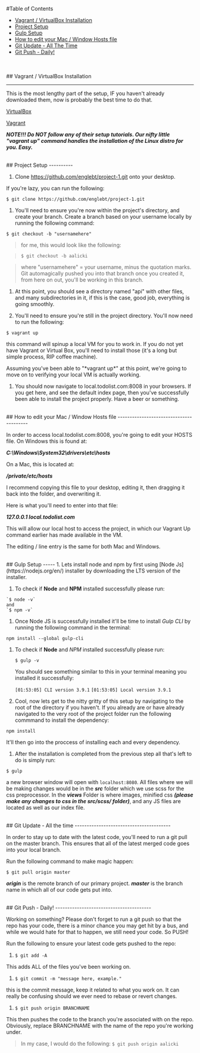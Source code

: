 #Table of Contents
  * [Vagrant / VirtualBox Installation](#install)
  * [Project Setup](#setup)
  * [Gulp Setup](#gulp)
  * [How to edit your Mac / Window Hosts file](#host)
  * [Git Update - All The Time](#update)
  * [Git Push - Daily!](#push)

<br>
<br>
<a id="install"></a>
## Vagrant / VirtualBox Installation

----------------------------------------

This is the most lengthy part of the setup, IF you haven't already downloaded them, now is probably the best time to do that.

[VirtualBox](https://www.virtualbox.org/ "VirtualBox")

[Vagrant](https://www.vagrantup.com/)

_**NOTE!!! Do NOT follow any of their setup tutorials. Our nifty little "vagrant up" command handles the installation of the Linux distro for you. Easy.**_


<br>
<a id="setup"></a>
## Project Setup
----------

1. Clone https://github.com/englebt/project-1.git onto your desktop.

  If you're lazy, you can run the following:

  `$ git clone https://github.com/englebt/project-1.git`

1. You'll need to ensure you're now within the project's directory, and create your branch. Create a branch based on your username locally by running the following command:

 `$ git checkout -b "usernamehere"`

  > for me, this would look like the following:

  > `$ git checkout -b aalicki`

  >  where "usernamehere" = your username, minus the quotation marks. Git automagically pushed you into that branch once you created it, from here on out, you'll be working in this branch.

1. At this point, you should see a directory named "api" with other files, and many subdirectories in it, if this is the case, good job, everything is going smoothly.

1. You'll need to ensure you're still in the project directory. You'll now need to run the following:

 `$ vagrant up`

  this command will spinup a local VM for you to work in. If you do   not yet have Vagrant or Virtual Box, you'll need to install those   (it's a long but simple process, RIP coffee machine).

  Assuming you've been able to "\*vagrant up\*" at this point, we're   going to move on to verifying your local VM is actually working.

1. You should now navigate to local.todolist.com:8008 in your browsers. If you get here, and see the default index page, then you've successfully been able to install the project properly. Have a beer or something.


<br>
<a id="host"></a>
## How to edit your Mac / Window Hosts file
----------------------------------------

In order to access local.todolist.com:8008, you're going to edit your HOSTS file. On Windows this is found at:

 _**C:\\Windows\\System32\\drivers\\etc\\hosts**_

On a Mac, this is located at:

 _**/private/etc/hosts**_

I recommend copying this file to your desktop, editing it, then dragging it back into the folder, and overwriting it.

Here is what you'll need to enter into that file:

 _**127.0.0.1 local.todolist.com**_

This will allow our local host to access the project, in which our Vagrant Up command earlier has made available in the VM.

The editing / line entry is the same for both Mac and Windows.


<br>
<a id="gulp"></a>
## Gulp Setup
-----
1. Lets install node and npm by first using [Node Js](https://nodejs.org/en/)</span> installer by downloading the LTS version of the installer.

  1. To check if **Node** and **NPM** installed successfully please run:

    `$ node -v`
    and
    `$ npm -v`

1. Once Node JS is successfully installed it'll be time to install *Gulp CLI* by running the following command in the terminal:

 `npm install --global gulp-cli`
 1. To check if **Node** and *NPM* installed successfully please run:

    `$ gulp -v`

    You should see something similar to this in your terminal meaning you installed it successfully:

    `[01:53:05] CLI version 3.9.1`
    `[01:53:05] Local version 3.9.1`

1. Cool, now lets get to the nitty gritty of this setup by navigating to the root of the directory if you haven't. If you already are or have already navigated to the very root of the project folder run the following commmand to install the dependency:

  `npm install`

  It'll then go into the proccess of installing each and every dependency.

1. After the installation is completed from the previous step all that's left to do is simply run:

  `$ gulp`

  a new browser window will open with `localhost:8080`. All files where we will be making changes would be in the _**src**_ folder which we use scss for the css preprocessor. In the _**views**_ Folder is where images, minified css _**(please make any changes to css in the src/scss/ folder)**_, and any JS files are located as well as our index file.


<br>
<a id="update"></a>
## Git Update - All the time
----------------------------------------

In order to stay up to date with the latest code, you'll need to run a git pull on the master branch. This ensures that all of the latest merged code goes into your local branch.

Run the following command to make magic happen:

 `$ git pull origin master`

<span class="def">_**origin**_</span> is the remote branch of our primary project.
<span class="def">_**master**_</span> is the branch name in which all of our code gets put into.


<br>
<a id="push"></a>
## Git Push - Daily!
----------------------------------------

Working on something? Please don't forget to run a git push so that the repo has your code, there is a minor chance you may get hit by a bus, and while we would hate for that to happen, we still need your code. So PUSH!

Run the following to ensure your latest code gets pushed to the repo:

1. `$ git add -A`

  This adds ALL of the files you've been working on.

1. `$ git commit -m "message here, example."`

  this is the commit message, keep it related to what you work on. It can really be confusing should we ever need to rebase or revert changes.

1. `$ git push origin BRANCHNAME`

  This then pushes the code to the branch you're associated with on the repo. Obviously, replace BRANCHNAME with the name of the repo you're working under.
>  In my case, I would do the following:
 `$ git push origin aalicki`
